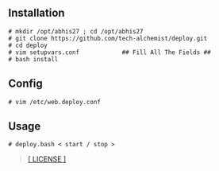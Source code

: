 Installation
-
```
# mkdir /opt/abhis27 ; cd /opt/abhis27
# git clone https://github.com/tech-alchemist/deploy.git
# cd deploy
# vim setupvars.conf            ## Fill All The Fields ##
# bash install
```

Config
-
```
# vim /etc/web.deploy.conf
```

Usage
-
```
# deploy.bash < start / stop >
```
> [[ LICENSE ]](http://www.wtfpl.net/txt/copying/)

